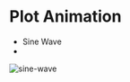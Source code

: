 # Plot Animation
- Sine Wave
- 
![sine-wave](https://user-images.githubusercontent.com/49937378/114006092-b983c580-9892-11eb-8186-54bdd203c3ef.gif)
